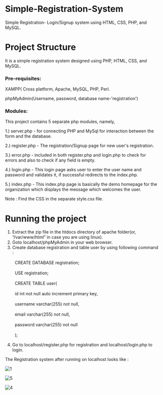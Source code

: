 # Simple-Registration-System
Simple Registration- Login/Signup system using HTML, CSS, PHP, and MySQL.

# Project Structure
  It is a simple registration system designed using PHP, HTML, CSS, and MySQL.

### Pre-requisites:
  XAMPP( Cross platform, Apache, MySQL, PHP, Perl.
  
  phpMyAdmin(Username, password, database name-'registration')
  
### Modules:
  
  This project contains 5 separate php modules, namely, 
  
  1.) server.php - for connecting PHP and MySql for interaction between the form and the database.
  
  2.) register.php - The registration/Signup page for new user's registration.
  
  3.) error.php - included in both register.php and login.php to check for errors and also to check if any field is empty.
  
  4.) login.php - This login page asks user to enter the user name and password and validates it, if successful redirects to    the index.php.
  
  5.) index.php - This index.php page is basically the demo homepage for the organization which displays the message which welcomes the user.
  
Note : Find the CSS in the separate style.css file.

# Running the project

  1. Extract the zip file in the htdocs directory of apache folder(or, “/var/www/html” in case you are using linux).
  2. Goto localhost/phpMyAdmin in your web browser.
  3. Create database registration and table user by using following command :
  
　　        CREATE DATABASE registration;
        
　　        USE registration;
        
　　        CREATE TABLE user(
        
　　        id int not null auto increment primary key,
        
　　        username varchar(255) not null,
        
　　        email varchar(255) not null,
        
　　        password varchar(255) not null
        
　　        );
            
  4. Go to localhost/register.php for registration and localhost/login.php to login.
  
  
  The Registration system after running on localhost looks like :
  
  ![1](https://user-images.githubusercontent.com/41967963/79195815-90318480-7e4c-11ea-8f15-c7bc5903191f.png)
  
  ![5](https://user-images.githubusercontent.com/41967963/79195852-a0e1fa80-7e4c-11ea-89ee-63d1b3ef2613.png)
  
  ![4](https://user-images.githubusercontent.com/41967963/79195916-b820e800-7e4c-11ea-8b76-87f9cf9e02ce.png)


  
  
  
